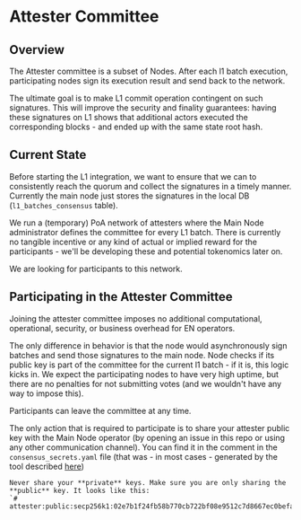 # Attester Committee

## Overview

The Attester committee is a subset of Nodes. After each l1 batch execution, participating nodes sign its execution
result and send back to the network.

The ultimate goal is to make L1 commit operation contingent on such signatures. This will improve the security and
finality guarantees: having these signatures on L1 shows that additional actors executed the corresponding blocks - and
ended up with the same state root hash.

## Current State

Before starting the L1 integration, we want to ensure that we can to consistently reach the quorum and collect the
signatures in a timely manner. Currently the main node just stores the signatures in the local DB
(`l1_batches_consensus` table).

We run a (temporary) PoA network of attesters where the Main Node administrator defines the committee for every L1
batch. There is currently no tangible incentive or any kind of actual or implied reward for the participants - we'll be
developing these and potential tokenomics later on.

We are looking for participants to this network.

## Participating in the Attester Committee

Joining the attester committee imposes no additional computational, operational, security, or business overhead for EN
operators.

The only difference in behavior is that the node would asynchronously sign batches and send those signatures to the main
node. Node checks if its public key is part of the committee for the current l1 batch - if it is, this logic kicks in.
We expect the participating nodes to have very high uptime, but there are no penalties for not submitting votes (and we
wouldn't have any way to impose this).

Participants can leave the committee at any time.

The only action that is required to participate is to share your attester public key with the Main Node operator (by
opening an issue in this repo or using any other communication channel). You can find it in the comment in the
`consensus_secrets.yaml` file (that was - in most cases - generated by the tool described
[here](https://github.com/matter-labs/zksync-era/blob/main/docs/src/guides/external-node/10_decentralization.md#generating-secrets))

```admonish warning
Never share your **private** keys. Make sure you are only sharing the **public** key. It looks like this:
`# attester:public:secp256k1:02e7b1f24fb58b770cb722bf08e9512c7d8667ec0befa37611eddafd0109656132`
```
